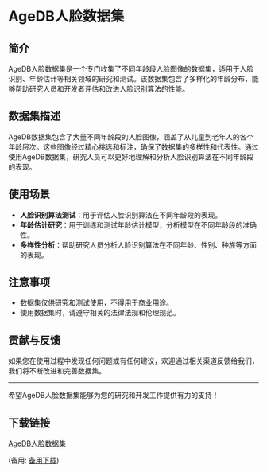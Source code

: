 # AgeDB人脸数据集

## 简介
AgeDB人脸数据集是一个专门收集了不同年龄段人脸图像的数据集，适用于人脸识别、年龄估计等相关领域的研究和测试。该数据集包含了多样化的年龄分布，能够帮助研究人员和开发者评估和改进人脸识别算法的性能。

## 数据集描述
AgeDB数据集包含了大量不同年龄段的人脸图像，涵盖了从儿童到老年人的各个年龄层次。这些图像经过精心挑选和标注，确保了数据集的多样性和代表性。通过使用AgeDB数据集，研究人员可以更好地理解和分析人脸识别算法在不同年龄段的表现。

## 使用场景
- **人脸识别算法测试**：用于评估人脸识别算法在不同年龄段的表现。
- **年龄估计研究**：用于训练和测试年龄估计模型，分析模型在不同年龄段的准确性。
- **多样性分析**：帮助研究人员分析人脸识别算法在不同年龄、性别、种族等方面的表现。

## 注意事项
- 数据集仅供研究和测试使用，不得用于商业用途。
- 使用数据集时，请遵守相关的法律法规和伦理规范。

## 贡献与反馈
如果您在使用过程中发现任何问题或有任何建议，欢迎通过相关渠道反馈给我们，我们将不断改进和完善数据集。

---

希望AgeDB人脸数据集能够为您的研究和开发工作提供有力的支持！

## 下载链接
[AgeDB人脸数据集](https://pan.quark.cn/s/d1d51ae97899) 

(备用: [备用下载](https://pan.baidu.com/s/1ztIOsauvG_hI9tScaXhZVg?pwd=1234))
